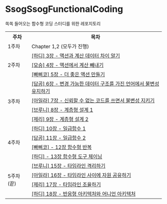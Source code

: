 # SsogSsogFunctionalCoding
쏙쏙 들어오는 함수형 코딩 스터디를 위한 레포지토리

<table>
  <tr>
	<th>주차</th>
    <th>목차</th>
  </tr>
  <tr>
    <td rowspan="1">1주차</td>
    <td>Chapter 1,2 (모두가 진행)</td>
  </tr>
	
  <tr>
    <td rowspan="3">2주차</td>
    <td><a href="https://github.com/FrontendStudySeoul/SsogSsogFunctionalCoding/blob/main/2%EC%A3%BC%EC%B0%A8/hardy.md">[하디] 3장 - 액션과 계산 데이터 차이 알기</a></td>
  </tr>
  <tr>
    <td><a href="https://github.com/FrontendStudySeoul/SsogSsogFunctionalCoding/blob/main/2%EC%A3%BC%EC%B0%A8/moseung.md">[모승] 4장 - 액션에서 계산 빼내기</a></td>
  </tr>
  <tr>
    <td><a href="https://github.com/FrontendStudySeoul/SsogSsogFunctionalCoding/blob/main/2%EC%A3%BC%EC%B0%A8/papico.md">[빠삐코] 5장 - 더 좋은 액션 만들기</a></td>
  </tr>
	
  <tr>
    <td rowspan="4">3주차</td>
    <td><a href="https://github.com/FrontendStudySeoul/SsogSsogFunctionalCoding/blob/main/3%EC%A3%BC%EC%B0%A8/damgom.md">[담곰] 6장 - 변경 가능한 데이터 구조를 가진 언어에서 불변성 유지하기</a></td>
  </tr>
  <tr>
    <td><a href="https://github.com/FrontendStudySeoul/SsogSsogFunctionalCoding/blob/main/3%EC%A3%BC%EC%B0%A8/aila.md">[아일라] 7장 - 신뢰할 수 없는 코드를 쓰면서 불변성 지키기
</a></td>
  </tr>
  <tr>
    <td><a href="https://github.com/FrontendStudySeoul/SsogSsogFunctionalCoding/blob/main/3%EC%A3%BC%EC%B0%A8/bruney.md">[브루니] 8장 - 계층형 설계 1
</a></td>
  </tr>
  <tr>
    <td><a href="https://github.com/FrontendStudySeoul/SsogSsogFunctionalCoding/blob/main/3%EC%A3%BC%EC%B0%A8/jerry.md">[제리] 9장 - 계층형 설계 2</a></td>
  </tr>

  
  <tr>
    <td rowspan="4">4주차</td>
    <td><a href="https://github.com/FrontendStudySeoul/SsogSsogFunctionalCoding/blob/main/4%EC%A3%BC%EC%B0%A8/moseung.md">[하디] 10장 - 일급함수 1</a></td>
  </tr>
  <tr>
    <td><a href="https://github.com/FrontendStudySeoul/SsogSsogFunctionalCoding/blob/main/4%EC%A3%BC%EC%B0%A8/damgom.md">[담곰] 11장 - 일급함수 2</a></td>
  </tr>
  <tr>
    <td><a href="https://github.com/FrontendStudySeoul/SsogSsogFunctionalCoding/blob/main/4%EC%A3%BC%EC%B0%A8/papico.md">[빠삐코] - 12장 함수형 반복</a></td>
  </tr>
  <tr>
    <td><a href="https://github.com/FrontendStudySeoul/SsogSsogFunctionalCoding/blob/main/4%EC%A3%BC%EC%B0%A8/hardy.md">[하디] - 13장 함수형 도구 체이닝</a></td>
  </tr>
  
  <tr>
    <td rowspan="4">5주차(끝)</td>
    <td><a href="https://github.com/FrontendStudySeoul/SsogSsogFunctionalCoding/blob/main/5%EC%A3%BC%EC%B0%A8/bruney.md">[브루니] 15장 - 타임라인 격리하기</a></td>
  </tr>
  <tr>
    <td><a href="https://github.com/FrontendStudySeoul/SsogSsogFunctionalCoding/blob/main/5%EC%A3%BC%EC%B0%A8/aila.md">[아일라] 16장 - 타임라인 사이에 자원 공유하기
</a></td>
  </tr>
  <tr>
    <td><a href="https://github.com/FrontendStudySeoul/SsogSsogFunctionalCoding/blob/main/5%EC%A3%BC%EC%B0%A8/jerry.md">[제리] 17장 - 타임라인 조율하기</a></td>
  </tr>
  <tr>
    <td><a href="https://github.com/FrontendStudySeoul/SsogSsogFunctionalCoding/blob/main/5%EC%A3%BC%EC%B0%A8/hardy.md">[하디] 18장 - 반응형 아키텍처와 어니언 아키텍처</a></td>
  </tr>
  
  </table>

